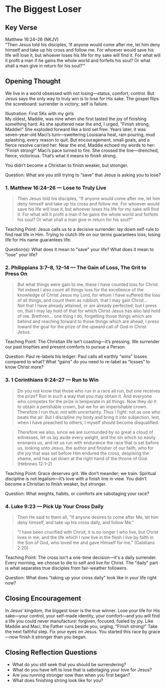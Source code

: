 # The Biggest Loser

## Key Verse
Matthew 16:24–26 (NKJV)  
“Then Jesus told his disciples, ‘If anyone would come after me, let him deny himself and take up his cross and follow me. For whoever would save his life will lose it, but whoever loses his life for my sake will find it. For what will it profit a man if he gains the whole world and forfeits his soul? Or what shall a man give in return for his soul?’”

## Opening Thought
We live in a world obsessed with not losing—status, comfort, control. But Jesus says the only way to truly win is to lose for His sake. The gospel flips the scoreboard: surrender is victory; self is failure.

Illustration: First 5Ks with my girls  
My oldest, Maddie, was nine when she first tasted the joy of finishing something hard. As she sputtered near the end, I urged, “Finish strong, Maddie!” She exploded forward like a bird set free. Years later, it was seven-year-old Maci’s turn—sweltering Louisiana heat, rain pouring, mud splashing, every reason to quit. But encouragement, small goals, and a fierce resolve carried her. Near the end, Maddie echoed my words to her: “Finish strong!” Maci’s pace turned to fire. She crossed the line—drenched, fierce, victorious. That’s what it means to finish strong. 

You didn’t become a Christian to finish weaker, but stronger.

Question: What are you still trying to “save” that Jesus is asking you to lose?

### 1. Matthew 16:24–26 — Lose to Truly Live
> Then Jesus told his disciples, “If anyone would come after me, let him deny himself and take up his cross and follow me. For whoever would save his life will lose it, but whoever loses his life for my sake will find it. For what will it profit a man if he gains the whole world and forfeits his soul? Or what shall a man give in return for his soul?”

Teaching Point:
Jesus calls us to a decisive surrender: lay down self-rule to find real life in Him. Trying to clutch life on our terms guarantees loss; losing life for His name guarantees life.

Question(s):
What does it mean to "save" your life?
What does it mean to "lose" your life?

### 2. Philippians 3:7–8, 12–14 — The Gain of Loss, The Grit to Press On
> But what things were gain to me, these I have counted loss for Christ. Yet indeed I also count all things loss for the excellence of the knowledge of Christ Jesus my Lord, for whom I have suffered the loss of all things, and count them as rubbish, that I may gain Christ…  
> Not that I have already attained, or am already perfected; but I press on, that I may lay hold of that for which Christ Jesus has also laid hold of me. Brethren… one thing I do, forgetting those things which are behind and reaching forward to those things which are ahead, I press toward the goal for the prize of the upward call of God in Christ Jesus.

Teaching Point:
The Christian life isn’t coasting—it’s pressing. We surrender our past trophies and present comforts to pursue a Person.

Question:
Paul re-labels his ledger: Paul calls all earthly “wins” losses compared to what? 
What “gains” do you need to re-label as “losses” to know Christ more?

### 3. 1 Corinthians 9:24–27 — Run to Win
> Do you not know that those who run in a race all run, but one receives the prize? Run in such a way that you may obtain it. And everyone who competes for the prize is temperate in all things. Now they do it to obtain a perishable crown, but we for an imperishable crown. Therefore I run thus: not with uncertainty. Thus I fight: not as one who beats the air. But I discipline my body and bring it into subjection, lest, when I have preached to others, I myself should become disqualified.

> Therefore we also, since we are surrounded by so great a cloud of witnesses, let us lay aside every weight, and the sin which so easily ensnares us, and let us run with endurance the race that is set before us, looking unto Jesus, the author and finisher of our faith, who for the joy that was set before Him endured the cross, despising the shame, and has sat down at the right hand of the throne of God. (Hebrews 12:1–2)

Teaching Point:
Grace deserves grit. We don’t meander; we train. Spiritual discipline is not legalism—it’s love with a finish line in view. You didn’t become a Christian to finish weaker, but stronger.

Question:
What weights, habits, or comforts are sabotaging your race?

### 4. Luke 9:23 — Pick Up Your Cross Daily
> Then He said to them all, "If anyone desires to come after Me, let him deny himself, and take up his cross daily, and follow Me."

>"I have been crucified with Christ; it is no longer I who live, but Christ lives in me; and the life which I now live in the flesh I live by faith in the Son of God, who loved me and gave Himself for me." (Galatians 2:20)

Teaching Point:
The cross isn't a one-time decision—it's a daily surrender. Every morning, we choose to die to self and live for Christ. The "daily" part is what separates true disciples from fair-weather followers.

Question:
What does "taking up your cross daily" look like in your life right now?


## Closing Encouragement
In Jesus’ kingdom, the biggest loser is the true winner. Lose your life for His sake—your control, your self-made identity, your comfort—and you will find a life you could never manufacture: forgiven, focused, fueled by joy. Like Maddie and Maci, the Father runs beside you, urging, “Finish strong!” Take the next faithful step. Fix your eyes on Jesus. You started this race by grace—now finish it stronger than you began.

## Closing Reflection Questions
- What do you still seek that you should be surrendering?
- What do you have left to lose that is sabotaging your love for Jesus?
- Are you running stronger now than when you first began?
- What does finishing strong look like for you?